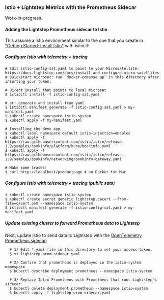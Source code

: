 ### Istio + Lightstep Metrics with the Prometheus Sidecar

Work-in-progress.

#### Adding the Lightstep Prometheus sidecar to Istio

This assume a Istio environment similar to the one that you create in ["Getting Started: Install Istio"](https://istio.io/latest/docs/setup/getting-started/) with istioctl:

##### Configure Istio with telemetry + tracing

```
# Edit istio-config-sat.yaml to point to your Microsatellite: https://docs.lightstep.com/docs/install-and-configure-micro-satellites
# Quickstart microsat: run `docker-compose up` in this directory after inserting your token.

# Direct install that points to local microsat
$ istioctl install -f istio-config-sat.yaml

# or: generate and install from yaml
$ istioctl manifest generate -f istio-config-sat.yaml > my-manifest.yaml
$ kubectl create namespace istio-system
$ kubectl apply -f my-manifest.yaml

# Installing the demo app
$ kubectl label namespace default istio-injection=enabled
$ kubectl apply -f https://raw.githubusercontent.com/istio/istio/release-1.9/samples/bookinfo/platform/kube/bookinfo.yaml
$ kubectl apply -f https://raw.githubusercontent.com/istio/istio/release-1.9/samples/bookinfo/networking/bookinfo-gateway.yaml

# Make some traces!
$ curl http://localhost/productpage # on Docker for Mac
```

##### Configure Istio with telemetry + tracing (public sats)

```
$ kubectl create namespace istio-system
$ kubectl create secret generic lightstep.cacert --from-file=cacert.pem --namespace istio-system
$ istioctl manifest generate -f istio-config-sat.yaml > my-manifest.yaml
```

##### Update existing cluster to forward Prometheus data to Lightstep

Next, update Istio to send data to Lightstep with the [OpenTelemetry Prometheus sidecar](https://github.com/lightstep/opentelemetry-prometheus-sidecar):

```
  # 1/ Edit *.yaml file in this directory to set your access token.
  $ vi lightstep-prom-sidecar.yaml

  # 2/ Confirm that prometheus is deployed in the istio-system namespace
  $ kubectl describe deployment prometheus --namespace istio-system
  
  # 3/ Replace Istio Prometheus with Prometheus that runs Lightstep's sidecar
  $ kubectl delete deployment prometheus --namespace istio-system
  $ kubectl apply -f lightstep-prom-sidecar.yaml
```


